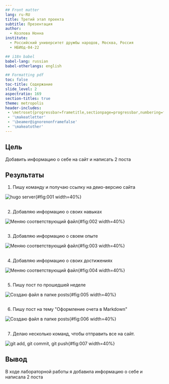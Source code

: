 ```yaml
---
## Front matter
lang: ru-RU
title: Третий этап проекта 
subtitle: Презентация
author:
  - Козлова Нонна
institute:
  - Российский университет дружбы народов, Москва, Россия
  - НБИбд-04-22

## i18n babel
babel-lang: russian
babel-otherlangs: english

## Formatting pdf
toc: false
toc-title: Содержание
slide_level: 2
aspectratio: 169
section-titles: true
theme: metropolis
header-includes:
 - \metroset{progressbar=frametitle,sectionpage=progressbar,numbering=fraction}
 - '\makeatletter'
 - '\beamer@ignorenonframefalse'
 - '\makeatother'
---
```


## Цель

Добавить информацию о себе на сайт и написать 2 поста

## Результаты

1. Пишу команду и получаю ссылку на деио-версию сайта 

![hugo server](image/1.png){#fig:001 width=40%}

##

2. Добавляю информацию о своих навыках 

![Меняю соответствующий файл](image/2.png){#fig:002 width=40%}

##

3. Добавляю информацию о своем опыте 

![Меняю соответствующий файл](image/3.png){#fig:003 width=40%}

##

4. Добавляю информацию о своих достижениях 

![Меняю соответствующий файл](image/4.png){#fig:004 width=40%}

##

5. Пишу пост по прошедшей неделе 

![Создаю файл в папке posts](image/5.png){#fig:005 width=40%}

##

6. Пишу пост на тему "Оформление очета в Markdown" 

![Создаю файл в папке posts](image/6.png){#fig:006 width=40%}

##

7. Делаю несколько команд, чтобы отправить все на сайт.

![git add, git commit, git push](image/7.png){#fig:007 width=40%}

## Вывод

В ходе лабораторной работы я добавила информацию о себе и написала 2 поста



